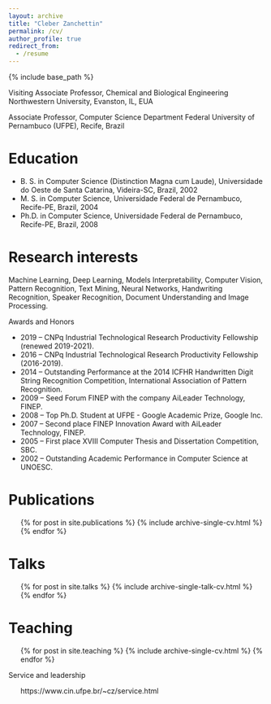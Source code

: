 ```yaml
---
layout: archive
title: "Cleber Zanchettin"
permalink: /cv/
author_profile: true
redirect_from:
  - /resume
---
```


{% include base_path %}

Visiting Associate Professor, Chemical and Biological Engineering
Northwestern University, Evanston, IL, EUA

Associate Professor, Computer Science Department
Federal University of Pernambuco (UFPE), Recife, Brazil

Education
======
* B. S. in Computer Science (Distinction Magna cum Laude), Universidade do Oeste de Santa Catarina, Videira-SC, Brazil, 2002
* M. S. in Computer Science, Universidade Federal de Pernambuco, Recife-PE, Brazil, 2004
* Ph.D. in Computer Science, Universidade Federal de Pernambuco, Recife-PE, Brazil, 2008

Research interests 
======
Machine Learning, Deep Learning, Models Interpretability, Computer Vision, Pattern Recognition, Text Mining, Neural Networks, Handwriting Recognition, Speaker Recognition, Document Understanding and Image Processing.

Awards and Honors
* 2019 – CNPq Industrial Technological Research Productivity Fellowship (renewed 2019-2021).
* 2016 – CNPq Industrial Technological Research Productivity Fellowship (2016-2019).
* 2014 – Outstanding Performance at the 2014 ICFHR Handwritten Digit String Recognition Competition, International Association of Pattern Recognition.
* 2009 – Seed Forum FINEP with the company AiLeader Technology, FINEP.
* 2008 – Top Ph.D. Student at UFPE - Google Academic Prize, Google Inc.
* 2007 – Second place FINEP Innovation Award with AiLeader Technology, FINEP.
* 2005 – First place XVIII Computer Thesis and Dissertation Competition, SBC.
* 2002 – Outstanding Academic Performance in Computer Science at UNOESC.

Publications
======
  <ul>{% for post in site.publications %}
    {% include archive-single-cv.html %}
  {% endfor %}</ul>
  
Talks
======
  <ul>{% for post in site.talks %}
    {% include archive-single-talk-cv.html %}
  {% endfor %}</ul>
  
Teaching
======
  <ul>{% for post in site.teaching %}
    {% include archive-single-cv.html %}
  {% endfor %}</ul>
  
Service and leadership
<ul> https://www.cin.ufpe.br/~cz/service.html </ul>
